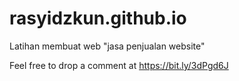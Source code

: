 # rasyidzkun.github.io

Latihan membuat web "jasa penjualan website"

Feel free to drop a comment at https://bit.ly/3dPgd6J
